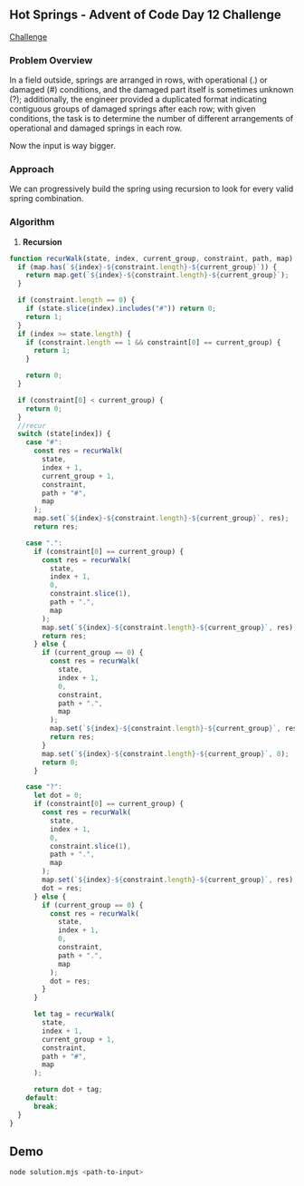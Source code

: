 ## Hot Springs - Advent of Code Day 12 Challenge

[Challenge](https://adventofcode.com/2023/day/12)

### Problem Overview

In a field outside, springs are arranged in rows, with operational (.) or damaged (#) conditions, and the damaged part itself is sometimes unknown (?); additionally, the engineer provided a duplicated format indicating contiguous groups of damaged springs after each row; with given conditions, the task is to determine the number of different arrangements of operational and damaged springs in each row.

Now the input is way bigger.

### Approach

We can progressively build the spring using recursion to look for every valid spring combination.

### Algorithm

1. **Recursion**

```js
function recurWalk(state, index, current_group, constraint, path, map) {
  if (map.has(`${index}-${constraint.length}-${current_group}`)) {
    return map.get(`${index}-${constraint.length}-${current_group}`);
  }

  if (constraint.length == 0) {
    if (state.slice(index).includes("#")) return 0;
    return 1;
  }
  if (index >= state.length) {
    if (constraint.length == 1 && constraint[0] == current_group) {
      return 1;
    }

    return 0;
  }

  if (constraint[0] < current_group) {
    return 0;
  }
  //recur
  switch (state[index]) {
    case "#":
      const res = recurWalk(
        state,
        index + 1,
        current_group + 1,
        constraint,
        path + "#",
        map
      );
      map.set(`${index}-${constraint.length}-${current_group}`, res);
      return res;

    case ".":
      if (constraint[0] == current_group) {
        const res = recurWalk(
          state,
          index + 1,
          0,
          constraint.slice(1),
          path + ".",
          map
        );
        map.set(`${index}-${constraint.length}-${current_group}`, res);
        return res;
      } else {
        if (current_group == 0) {
          const res = recurWalk(
            state,
            index + 1,
            0,
            constraint,
            path + ".",
            map
          );
          map.set(`${index}-${constraint.length}-${current_group}`, res);
          return res;
        }
        map.set(`${index}-${constraint.length}-${current_group}`, 0);
        return 0;
      }

    case "?":
      let dot = 0;
      if (constraint[0] == current_group) {
        const res = recurWalk(
          state,
          index + 1,
          0,
          constraint.slice(1),
          path + ".",
          map
        );
        map.set(`${index}-${constraint.length}-${current_group}`, res);
        dot = res;
      } else {
        if (current_group == 0) {
          const res = recurWalk(
            state,
            index + 1,
            0,
            constraint,
            path + ".",
            map
          );
          dot = res;
        }
      }

      let tag = recurWalk(
        state,
        index + 1,
        current_group + 1,
        constraint,
        path + "#",
        map
      );

      return dot + tag;
    default:
      break;
  }
}
```

## Demo

```bash
node solution.mjs <path-to-input>
```
